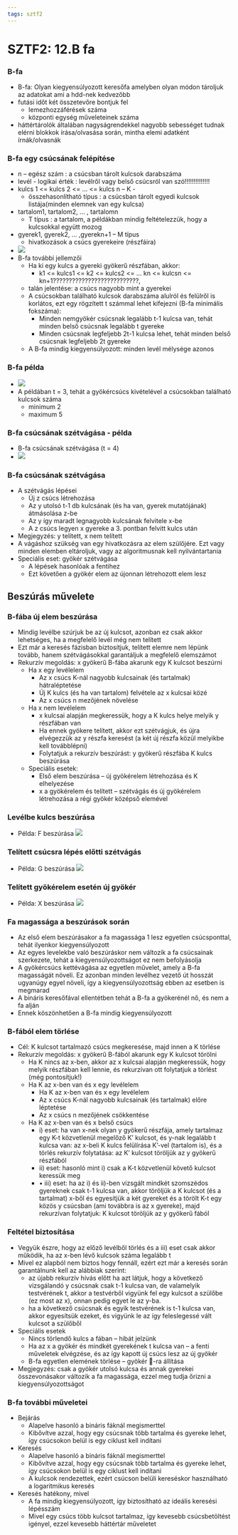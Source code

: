 ```yaml
---
tags: sztf2
---
```

# SZTF2: 12.B fa

### B-fa

* B-fa: Olyan kiegyensúlyozott keresőfa amelyben olyan módon tároljuk az adatokat ami a hdd-nek kedvezőbb
* futási időt két összetevőre bontjuk fel
  * lemezhozzáférések száma
  * központi egység műveleteinek száma
* háttértárolók általában nagyságrendekkel nagyobb sebességet tudnak elérni blokkok írása/olvasása során, mintha elemi adatként írnák/olvasnák

### B-fa egy csúcsának felépítése

* n – egész szám : a csúcsban tárolt kulcsok darabszáma
* levél - logikai érték : levélről vagy belső csúcsról van szó!!!!!!!!!!!!!!
* kulcs 1 <= kulcs 2 <= ... <= kulcs n – K -
  * összehasonlítható típus : a csúcsban tárolt egyedi kulcsok listája(minden elemnek van egy kulcsa)
* tartalom1, tartalom2, … , tartalomn
  * T típus : a tartalom, a példákban mindig feltételezzük, hogy a kulcsokkal együtt mozog
* gyerek1, gyerek2, ... ,gyerekn+1 – M típus
  * hivatkozások a csúcs gyerekeire (részfáira)
*  ![](Images/SZTF2_12.B_fa_1.png)
* B-fa további jellemzői
  * Ha ki egy kulcs a gyereki gyökerű részfában, akkor:
    * k1 <= kulcs1 <= k2 <= kulcs2 <= ... kn <= kulcsn <= kn+1???????????????????????????,
  * talán jelentése: a csúcs nagyobb mint a gyerekei
  * A csúcsokban található kulcsok darabszáma alulról és felülről is korlátos, ezt egy rögzített t számmal lehet kifejezni (B-fa minimális fokszáma):
    * Minden nemgyökér csúcsnak legalább t-1 kulcsa van, tehát minden belső csúcsnak legalább t gyereke
    * Minden csúcsnak legfeljebb 2t-1 kulcsa lehet, tehát minden belső csúcsnak legfeljebb 2t gyereke
  * A B-fa mindig kiegyensúlyozott: minden levél mélysége azonos

### B-fa példa

*  ![](Images/SZTF2_12.B_fa_2.png)
* A példában t = 3, tehát a gyökércsúcs kivételével a csúcsokban található kulcsok száma
  * minimum 2
  * maximum 5

### B-fa csúcsának szétvágása - példa

* B-fa csúcsának szétvágása (t = 4)
*  ![](Images/SZTF2_12.B_fa_3.png)

### B-fa csúcsának szétvágása

* A szétvágás lépései
  * Új z csúcs létrehozása
  * Az y utolsó t-1 db kulcsának (és ha van, gyerek mutatójának) átmásolása z-be
  * Az y így maradt legnagyobb kulcsának felvitele x-be
  * A z csúcs legyen x gyereke a 3. pontban felvitt kulcs után
* Megjegyzés: y telített, x nem telített
* A vágáshoz szükség van egy hivatkozásra az elem szülőjére. Ezt vagy minden elemben eltároljuk, vagy az algoritmusnak kell nyilvántartania
* Speciális eset: gyökér szétvágása
  * A lépések hasonlóak a fentihez
  * Ezt követően a gyökér elem az újonnan létrehozott elem lesz

## Beszúrás művelete

### B-fába új elem beszúrása

* Mindig levélbe szúrjuk be az új kulcsot, azonban ez csak akkor lehetséges, ha a megfelelő levél még nem telített
* Ezt már a keresés fázisban biztosítjuk, telített elemre nem lépünk tovább, hanem szétvágásokkal garantáljuk a megfelelő elemszámot
* Rekurzív megoldás: x gyökerű B-fába akarunk egy K kulcsot beszúrni
  * Ha x egy levélelem
    * Az x csúcs K-nál nagyobb kulcsainak (és tartalmak) hátraléptetése
    * Új K kulcs (és ha van tartalom) felvétele az x kulcsai közé
    * Az x csúcs n mezőjének növelése
  * Ha x nem levélelem
    * x kulcsai alapján megkeressük, hogy a K kulcs helye melyik y részfában van
    * Ha ennek gyökere telített, akkor ezt szétvágjuk, és újra elvégezzük az y részfa keresést (a két új részfa közül melyikbe kell továbblépni)
    * Folytatjuk a rekurzív beszúrást: y gyökerű részfába K kulcs beszúrása
  * Speciális esetek:
    * Első elem beszúrása – új gyökérelem létrehozása és K elhelyezése
    * x a gyökérelem és telített – szétvágás és új gyökérelem létrehozása a régi gyökér középső elemével

### Levélbe kulcs beszúrása

* Példa: F beszúrása
   ![](Images/SZTF2_12.B_fa_4.png)

### Telített csúcsra lépés előtti szétvágás

* Példa: G beszúrása
   ![](Images/SZTF2_12.B_fa_5.png)

### Telített gyökérelem esetén új gyökér

* Példa: X beszúrása
   ![](Images/SZTF2_12.B_fa_6.png)

### Fa magassága a beszúrások során

* Az első elem beszúrásakor a fa magassága 1 lesz egyetlen csúcsponttal, tehát ilyenkor kiegyensúlyozott
* Az egyes levelekbe való beszúráskor nem változik a fa csúcsainak szerkezete, tehát a kiegyensúlyozottságot ez nem befolyásolja
* A gyökércsúcs kettévágása az egyetlen művelet, amely a B-fa magasságát növeli. Ez azonban minden levélhez vezető út hosszát ugyanúgy egyel növeli, így a kiegyensúlyozottság ebben az esetben is megmarad
* A bináris keresőfával ellentétben tehát a B-fa a gyökerénél nő, és nem a fa alján
* Ennek köszönhetően a B-fa mindig kiegyensúlyozott

### B-fából elem törlése

* Cél: K kulcsot tartalmazó csúcs megkeresése, majd innen a K törlése
* Rekurzív megoldás: x gyökerű B-fából akarunk egy K kulcsot törölni
  * Ha K nincs az x-ben, akkor az x kulcsai alapján megkeressük, hogy melyik részfában kell lennie, és rekurzívan ott folytatjuk a törlést (még pontosítjuk!)
  * Ha K az x-ben van és x egy levélelem
    * Ha K az x-ben van és x egy levélelem
    * Az x csúcs K-nál nagyobb kulcsainak (és tartalmak) előre léptetése
    * Az x csúcs n mezőjének csökkentése
  * Ha K az x-ben van és x belső csúcs
    * i) eset: ha van x-nek olyan y gyökerű részfája, amely tartalmaz egy K-t közvetlenül megelőző K’ kulcsot, és y-nak legalább t kulcsa van: az x-beli K kulcs felülírása K’-vel (tartalom is), és a törlés rekurzív folytatása: az K’ kulcsot töröljük az y gyökerű részfából
    * ii) eset: hasonló mint i) csak a K-t közvetlenül követő kulcsot keressük meg
    * • iii) eset: ha az i) és ii)-ben vizsgált mindkét szomszédos gyereknek csak t-1 kulcsa van, akkor töröljük a K kulcsot (és a tartalmat) x-ből és egyesítjük a két gyereket és a törölt K-t egy közös y csúcsban (ami továbbra is az x gyereke), majd rekurzívan folytatjuk: K kulcsot töröljük az y gyökerű fából

### Feltétel biztosítása

* Vegyük észre, hogy az előző levélből törlés és a iii) eset csak akkor működik, ha az x-ben lévő kulcsok száma legalább t
* Mivel ez alapból nem biztos hogy fennáll, ezért ezt már a keresés során garantálnunk kell az alábbiak szerint:
  * az újabb rekurzív hívás előtt ha azt látjuk, hogy a következő vizsgálandó y csúcsnak csak t-1 kulcsa van, de valamelyik testvérének t, akkor a testvérből vigyünk fel egy kulcsot a szülőbe (ez most az x), onnan pedig egyet le az y-ba.
  * ha a következő csúcsnak és egyik testvérének is t-1 kulcsa van, akkor egyesítsük ezeket, és vigyünk le az így feleslegessé vált kulcsot a szülőből
* Speciális esetek
  * Nincs törlendő kulcs a fában – hibát jelzünk
  * Ha az x a gyökér és mindkét gyerekének t kulcsa van – a fenti műveletek elvégzése, és az így kapott új csúcs lesz az új gyökér
  * B-fa egyetlen elemének törlése – gyökér -ra állítása
* Megjegyzés: csak a gyökér utolsó kulcsa és annak gyerekei összevonásakor változik a fa magassága, ezzel meg tudja őrizni a kiegyensúlyozottságot

### B-fa további műveletei

* Bejárás
  * Alapelve hasonló a bináris fáknál megismerttel
  * Kibővítve azzal, hogy egy csúcsnak több tartalma és gyereke lehet, így csúcsokon belül is egy ciklust kell indítani
* Keresés
  * Alapelve hasonló a bináris fáknál megismerttel
  * Kibővítve azzal, hogy egy csúcsnak több tartalma és gyereke lehet, így csúcsokon belül is egy ciklust kell indítani
  * A kulcsok rendezettek, ezért csúcson belüli kereséskor használható a logaritmikus keresés
* Keresés hatékony, mivel
  * A fa mindig kiegyensúlyozott, így biztosítható az ideális keresési lépésszám
  * Mivel egy csúcs több kulcsot tartalmaz, így kevesebb csúcsbetöltést igényel, ezzel kevesebb háttértár műveletet


